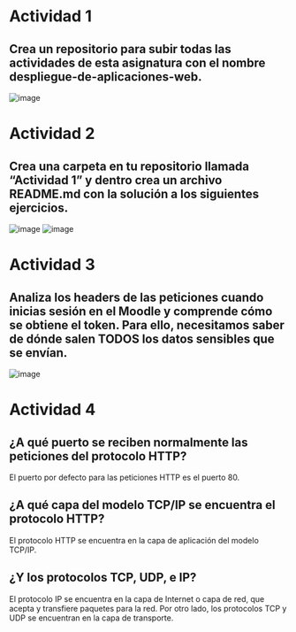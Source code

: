 # Actividad 1

## Crea un repositorio para subir todas las actividades de esta asignatura con el nombre despliegue-de-aplicaciones-web.


![image](https://github.com/StefanoNegroni/despliegue-de-aplicaciones-web/assets/144775884/01ccdf68-b73d-402c-a5ae-576b73473de6)


# Actividad 2

## Crea una carpeta en tu repositorio llamada “Actividad 1” y dentro crea un archivo README.md con la solución a los siguientes ejercicios.

![image](https://github.com/StefanoNegroni/despliegue-de-aplicaciones-web/assets/144775884/858ae90b-fb6b-4a48-b5eb-45dbfea9d79b)
![image](https://github.com/StefanoNegroni/despliegue-de-aplicaciones-web/assets/144775884/7823023e-3709-4282-8e2e-13885b1e2ca1)


# Actividad 3

## Analiza los headers de las peticiones cuando inicias sesión en el Moodle y comprende cómo se obtiene el token. Para ello, necesitamos saber de dónde salen TODOS los datos sensibles que se envían.

![image](https://github.com/StefanoNegroni/despliegue-de-aplicaciones-web/assets/144775884/ab3da197-cce9-485b-9ade-275e196ca725)


# Actividad 4

## ¿A qué puerto se reciben normalmente las peticiones del protocolo HTTP? 
El puerto por defecto para las peticiones HTTP es el puerto 80. 
## ¿A qué capa del modelo TCP/IP se encuentra el protocolo HTTP? 
El protocolo HTTP se encuentra en la capa de aplicación del modelo TCP/IP.
## ¿Y los protocolos TCP, UDP, e IP?
El protocolo IP se encuentra en la capa de Internet o capa de red, que acepta y transfiere paquetes para la red. Por otro lado, los protocolos TCP y UDP se encuentran en la capa de transporte.

